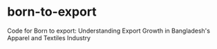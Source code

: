 # born-to-export
Code for Born to export: Understanding Export Growth in Bangladesh's Apparel and Textiles Industry
